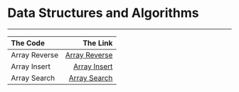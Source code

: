 

# Data Structures and Algorithms

---







| The Code	     |                            The Link |
|:--------------|------------------------------------:|
| Array Reverse |   [Array Reverse](readme/README.md) |
| Array Insert  |  [ Array Insert](readme2/README.md) |
| Array Search  |  [Array Search ](readme3/README.md) |
